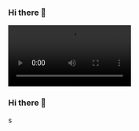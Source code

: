 ### Hi there 👋
<video controls width="250">
  	<br>
  <source src="movie-webm.webm" type="video/webm" />
  	<br>
</video>

### Hi there 👋

s












<!--
**aliyarX/aliyarX** is a ✨ _special_ ✨ repository because its `README.md` (this file) appears on your GitHub profile.

Here are some ideas to get you started:

- 🔭 I’m currently working on ...
- 🌱 I’m currently learning ...
- 👯 I’m looking to collaborate on ...
- 🤔 I’m looking for help with ...
- 💬 Ask me about ...
- 📫 How to reach me: ...
- 😄 Pronouns: ...
- ⚡ Fun fact: ...
-->
